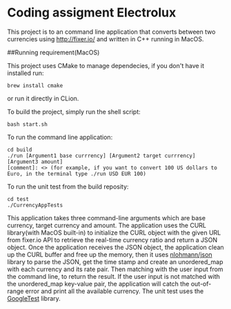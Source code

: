 # Coding assigment Electrolux

This project is to an command line application that converts between two currencies using  http://fixer.io/ and written in C++ running in MacOS.

##Running requirement(MacOS)

This project uses CMake to manage dependecies, if you don't have it installed run: 
~~~
brew install cmake
~~~
or run it directly in CLion.

To build the project, simply run the shell script:
~~~
bash start.sh
~~~

To run the command line application:
~~~
cd build
./run [Argument1 base currrency] [Argument2 target currrency] [Argument3 amount]
[comment]: <> (for example, if you want to convert 100 US dollars to Euro, in the terminal type ./run USD EUR 100)
~~~

To run the unit test from the build reposity:
~~~
cd test
./CurrencyAppTests
~~~

This application takes three command-line arguments which are base currency, target currency and amount. The application uses the CURL library(with MacOS built-in) to initialize the CURL object with the given URL from fixer.io API to retrieve the real-time currency ratio and return a JSON object. Once the application receives the JSON object,  the application clean up the CURL buffer and free up the memory, then it uses [nlohmann/json](https://github.com/nlohmann/json) library to parse the JSON, get the time stamp and create an unordered_map with each currency and its rate pair. Then matching with the user input from the command line, to return the result. If the user input is not matched with the unordered_map key-value pair, the application will catch the out-of-range error and print all the available currency. The unit test uses the [GoogleTest](https://google.github.io/googletest/quickstart-cmake.html) library.   


